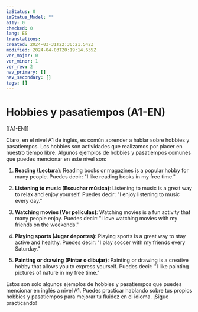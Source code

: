 ```yaml
---
iaStatus: 0
iaStatus_Model: ""
a11y: 0
checked: 0
lang: ES
translations: 
created: 2024-03-31T22:36:21.542Z
modified: 2024-04-03T20:19:14.635Z
ver_major: 0
ver_minor: 1
ver_rev: 2
nav_primary: []
nav_secondary: []
tags: []
---
```

# Hobbies y pasatiempos (A1-EN)

[[A1-EN]]

Claro, en el nivel A1 de inglés, es común aprender a hablar sobre hobbies y pasatiempos. Los hobbies son actividades que realizamos por placer en nuestro tiempo libre. Algunos ejemplos de hobbies y pasatiempos comunes que puedes mencionar en este nivel son:

1. **Reading (Lectura)**: Reading books or magazines is a popular hobby for many people. Puedes decir: "I like reading books in my free time."

2. **Listening to music (Escuchar música)**: Listening to music is a great way to relax and enjoy yourself. Puedes decir: "I enjoy listening to music every day."

3. **Watching movies (Ver películas)**: Watching movies is a fun activity that many people enjoy. Puedes decir: "I love watching movies with my friends on the weekends."

4. **Playing sports (Jugar deportes)**: Playing sports is a great way to stay active and healthy. Puedes decir: "I play soccer with my friends every Saturday."

5. **Painting or drawing (Pintar o dibujar)**: Painting or drawing is a creative hobby that allows you to express yourself. Puedes decir: "I like painting pictures of nature in my free time."

Estos son solo algunos ejemplos de hobbies y pasatiempos que puedes mencionar en inglés a nivel A1. Puedes practicar hablando sobre tus propios hobbies y pasatiempos para mejorar tu fluidez en el idioma. ¡Sigue practicando!
